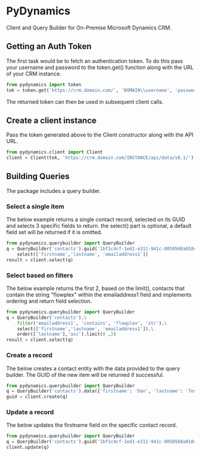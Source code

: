 # PyDynamics

Client and Query Builder for On-Premise Microsoft Dynamics CRM.

## Getting an Auth Token
The first task would be to fetch an authentication token. To do this pass your username and password to the token.get() function along with the URL of your CRM instance.
```python
from pydynamics import token
tok = token.get('https://crm.domain.com/', 'DOMAIN\\username', 'password')
```
The returned token can then be used in subsequent client calls.

## Create a client instance
Pass the token generated above to the Client constructor along with the API URL.
```python
from pydynamics.client import Client
client = Client(tok, 'https://crm.domain.com/INSTANCE/api/data/v8.1/')
```

## Building Queries
The package includes a query builder.

### Select a single item
The below example returns a single contact record, selected on its GUID and selects 3 specific fields to return. the select() part is optional, a default field set will be returned if it is omitted.
```python
from pydynamics.querybuilder import QueryBuilder
q = QueryBuilder('contacts').guid('1bf1c4cf-1ed1-e311-941c-0050568a018c').\
    select(['firstname','lastname', 'emailaddress1'])
result = client.select(q)
```

### Select based on filters
The below example returns the first 2, based on the limit(), contacts that contain the string "flowplex" within the emailaddress1 field and implements ordering and return field selection.
```python
from pydynamics.querybuilder import QueryBuilder
q = QueryBuilder('contacts').\
    filter('emailaddress1', 'contains', 'flowplex', 'str').\
    select(['firstname','lastname', 'emailaddress1']).\
    order(['lastname'],'asc').limit(0 ,2)
result = client.select(q)
```

### Create a record
The below creates a contact entity with the data provided to the query builder. The GUID of the new item will be returned if successful.
```python
from pydynamics.querybuilder import QueryBuilder
q = QueryBuilder('contacts').data({'firstname': 'Dan', 'lastname': 'Test', 'emailaddress1': 'dan@fdsdsds.com'})
guid = client.create(q)
```

### Update a record
The below updates the firstname field on the specific contact record.
```python
from pydynamics.querybuilder import QueryBuilder
q = QueryBuilder('contacts').guid('1bf1c4cf-1ed1-e311-941c-0050568a018c').data({'firstname': 'Daniel'})
client.update(q)
```
